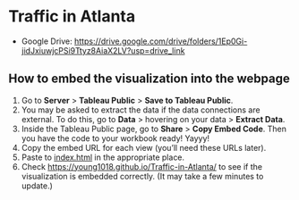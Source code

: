 # Traffic in Atlanta

- Google Drive: https://drive.google.com/drive/folders/1Ep0Gi-jidJxiuwjcPSi9Ttyz8AiaX2LV?usp=drive_link

## How to embed the visualization into the webpage

1. Go to **Server** > **Tableau Public** > **Save to Tableau Public**.
2. You may be asked to extract the data if the data connections are external. To do this, go to **Data** > hovering on your data > **Extract Data**.
3. Inside the Tableau Public page, go to **Share** > **Copy Embed Code**. Then you have the code to your workbook ready! Yayyy!
4. Copy the embed URL for each view (you’ll need these URLs later).
5. Paste to [index.html](./webpage/index.html) in the appropriate place.
6. Check https://young1018.github.io/Traffic-in-Atlanta/ to see if the visualization is embedded correctly. (It may take a few minutes to update.)
